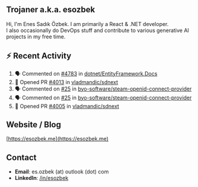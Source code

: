 ##  Trojaner a.k.a. esozbek
Hi, I'm Enes Sadık Özbek. I am primarily a React & .NET developer.  
I also occasionally do DevOps stuff and contribute to various generative AI projects in my free time.

## :zap: Recent Activity

<!--START_SECTION:activity-->
1. 🗣 Commented on [#4783](https://github.com/dotnet/EntityFramework.Docs/issues/4783#issuecomment-3150707834) in [dotnet/EntityFramework.Docs](https://github.com/dotnet/EntityFramework.Docs)
2. 💪 Opened PR [#4013](https://github.com/vladmandic/sdnext/pull/4013) in [vladmandic/sdnext](https://github.com/vladmandic/sdnext)
3. 🗣 Commented on [#25](https://github.com/byo-software/steam-openid-connect-provider/issues/25#issuecomment-3029244656) in [byo-software/steam-openid-connect-provider](https://github.com/byo-software/steam-openid-connect-provider)
4. 🗣 Commented on [#25](https://github.com/byo-software/steam-openid-connect-provider/issues/25#issuecomment-3029216231) in [byo-software/steam-openid-connect-provider](https://github.com/byo-software/steam-openid-connect-provider)
5. 💪 Opened PR [#4005](https://github.com/vladmandic/sdnext/pull/4005) in [vladmandic/sdnext](https://github.com/vladmandic/sdnext)
<!--END_SECTION:activity-->

## Website / Blog
[https://esozbek.me](https://esozbek.me)

## Contact
- **Email**: es.ozbek (at) outlook (dot) com
- **LinkedIn**: [/in/esozbek](https://linkedin.com/in/esozbek)
